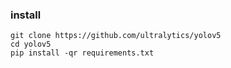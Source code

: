 
### install
```shell
git clone https://github.com/ultralytics/yolov5
cd yolov5
pip install -qr requirements.txt
```